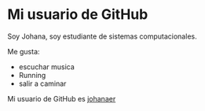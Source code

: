 # Mi usuario de GitHub

Soy Johana, soy estudiante de sistemas computacionales.

Me gusta:

- escuchar musica
- Running
- salir a caminar

Mi usuario de GitHub es [johanaer](https://github.com/johanaer)